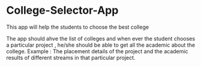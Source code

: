 # College-Selector-App
This app will help the students to choose the best college

The app should ahve the list of colleges and when ever the student chooses a particular project , he/she should be able to get all the academic about the college. Example : The placement details of the project and the academic results of different streams in that particular project.
